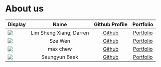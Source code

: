 # About us

Display |          Name           |             Github Profile             | Portfolio 
--------|:-----------------------:|:--------------------------------------:|:---------:
![](https://via.placeholder.com/100.png?text=Photo) | Lim Sheng Xiang, Darren | [Github](https://github.com/darrenlsx) | [Portfolio](docs/team/johndoe.md)
![](https://via.placeholder.com/100.png?text=Photo) | Sze Wen  | [Github](https://github.com/SSzeWen) | [Portfolio](docs/team/johndoe.md)
![](https://via.placeholder.com/100.png?text=Photo) | max chew | [Github](https://github.com/MuxPotato) | [Portfolio](docs/teams/muxpotato.md) 
![](https://via.placeholder.com/100.png?text=Photo) | Seungyun Baek | [Github](https://github.com/L0Z1K) | [Portfolio](docs/team/seungyunbaek.md)
